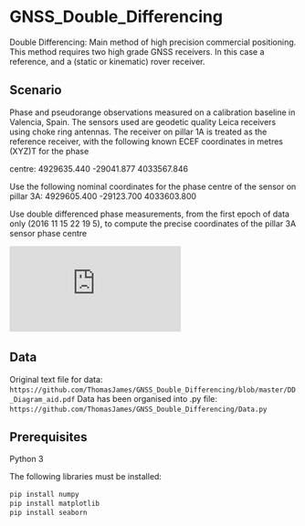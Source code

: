 # GNSS_Double_Differencing

Double Differencing: Main method of high precision commercial positioning. This method requires two high grade GNSS receivers. In this case a reference, and a (static or kinematic) rover receiver.  

## Scenario

Phase and pseudorange observations measured on a calibration baseline in Valencia, Spain. The sensors used
are geodetic quality Leica receivers using choke ring antennas. The receiver on pillar 1A is treated as
the reference receiver, with the following known ECEF coordinates in metres (XYZ)T
for the phase

centre:
4929635.440
 -29041.877
4033567.846

Use the following nominal coordinates for the phase centre of the sensor on pillar 3A:
4929605.400
 -29123.700
4033603.800

Use double differenced phase measurements, from the first epoch of data only (2016 11 15 22 19
5), to compute the precise coordinates of the pillar 3A sensor phase centre

![Image description](https://github.com/ThomasJames/GNSS_Double_Differencing/blob/master/DD_Diagram_aid.pdf)

## Data

Original text file for data: ``` https://github.com/ThomasJames/GNSS_Double_Differencing/blob/master/DD_Diagram_aid.pdf``` 
Data has been organised into .py file: ``` https://github.com/ThomasJames/GNSS_Double_Differencing/Data.py```   

## Prerequisites 

Python 3

The following libraries must be installed:

``` 
pip install numpy 
pip install matplotlib
pip install seaborn 
```

